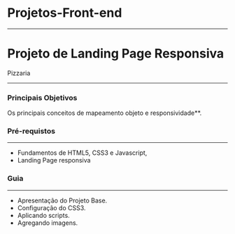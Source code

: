 # Projetos-Front-end
---

# Projeto de Landing Page Responsiva
Pizzaria


---
### Principais Objetivos
Os principais conceitos de mapeamento objeto e responsividade**.

### Pré-requistos
---
* Fundamentos de HTML5, CSS3 e Javascript,
* Landing Page responsiva

### Guia
---
* Apresentação do Projeto Base.
* Configuração do CSS3.
* Aplicando scripts.
* Agregando imagens.
